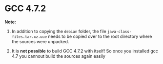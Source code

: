# GCC 4.7.2

**Note:** 

1. In addition to copying the `debian` folder, the file `java-class-files.tar.xz.uue`
needs to be copied over to the root directory where the sources were unpacked.

2. It is **not possible** to build GCC 4.7.2 with itself! So once you installed gcc 4.7
you cannout build the sources again easily
